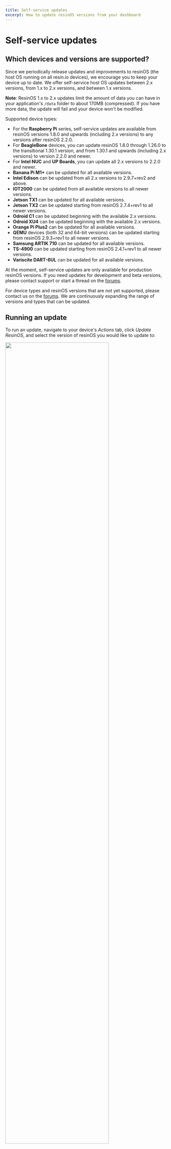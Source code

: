 ```yaml
---
title: Self-service updates
excerpt: How to update resinOS versions from your dashboard
---
```


# Self-service updates

## Which devices and versions are supported?

Since we periodically release updates and improvements to resinOS (the host OS running on all resin.io devices), we encourage you to keep your device up to date. We offer self-service host OS updates between 2.x versions, from 1.x to 2.x versions, and between 1.x versions.

__Note__: ResinOS 1.x to 2.x updates limit the amount of data you can have in your application's `/data` folder to about 170MB (compressed). If you have more data, the update will fail and your device won't be modified.

Supported device types:

* For the **Raspberry Pi** series, self-service updates are available from resinOS versions 1.8.0 and upwards (including 2.x versions) to any versions after resinOS 2.2.0.
* For **BeagleBone** devices, you can update resinOS 1.8.0 through 1.26.0 to the transitional 1.30.1 version, and from 1.30.1 and upwards (including 2.x versions) to version 2.2.0 and newer.
* For **Intel NUC** and **UP Boards**, you can update all 2.x versions to 2.2.0 and newer.
* **Banana Pi M1+** can be updated for all available versions.
* **Intel Edison** can be updated from all 2.x versions to 2.9.7+rev2 and above.
* **IOT2000** can be updated from all available versions to all newer versions.
* **Jetson TX1** can be updated for all available versions.
* **Jetson TX2** can be updated starting from resinOS 2.7.4+rev1 to all newer versions.
* **Odroid C1** can be updated beginning with the available 2.x versions.
* **Odroid XU4** can be updated beginning with the available 2.x versions.
* **Orange Pi Plus2** can be updated for all available versions.
* **QEMU** devices (both 32 and 64-bit versions) can be updated starting from resinOS 2.9.3+rev1 to all newer versions.
* **Samsung ARTIK 710** can be updated for all available versions.
* **TS-4900** can be updated starting from resinOS 2.4.1+rev1 to all newer versions.
* **Variscite DART-6UL** can be updated for all available versions.

At the moment, self-service updates are only available for production resinOS versions. If you need updates for development and beta versions, please contact support or start a thread on the [forums][forums].

For device types and resinOS versions that are not yet supported, please contact us on the [forums][forums]. We are continuously expanding the range of versions and types that can be updated.

## Running an update

To run an update, navigate to your device's *Actions* tab, click *Update ResinOS*, and select the version of resinOS you would like to update to:

<img src="/img/common/updates/update-resinos.png" width="80%">

__Note:__ Updates to the supervisor, resin.io's agent on the device, are handled in conjuction with host OS updates. If you need to update the supervisor separately from the host OS, please [contact us][troubleshooting] for assistance.

You will see a progress bar that marks the steps completed for the update. Some steps that take longer, such as the device downloading the new OS image, may make the progress bar appear stuck. This doesn't mean anything has gone wrong with your update. We are working on making the update process more informative.

Update time can vary significantly, depending on the speed of your network, the speed of your SD card (or other storage medium), and your device performance.

If your resinOS update fails for any reason, the device should still be recoverable. For devices running resinOS 2.x, the user application should still be running normally, and the reasons for failure can be examined throught the update logs at `mnt/data/resinhup/`. If you have any issues, please contact us on the [troubleshooting section of the forums][troubleshooting].

You can learn more about what exactly goes on during the update process [here][update-process].

<!-- links -->
[forums]:https://forums.resin.io/
[troubleshooting]:https://forums.resin.io/c/troubleshooting
[update-process]:/updates/update-process/

